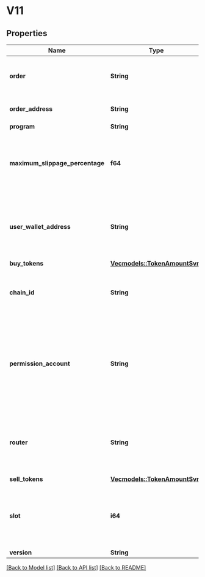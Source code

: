 # V11

## Properties

| Name                            | Type                                                 | Description                                                                                              | Notes |
| ------------------------------- | ---------------------------------------------------- | -------------------------------------------------------------------------------------------------------- | ----- |
| **order**                       | **String**                                           | The Limo order to be executed, encoded in base64.                                                        |
| **order_address**               | **String**                                           | Address of the order account.                                                                            |
| **program**                     | **String**                                           |                                                                                                          |
| **maximum_slippage_percentage** | **f64**                                              | The maximum slippage percentage that the user is willing to accept.                                      |
| **user_wallet_address**         | **String**                                           | The user wallet address which requested the quote from the wallet.                                       |
| **buy_tokens**                  | [**Vec<models::TokenAmountSvm>**](TokenAmountSvm.md) |                                                                                                          |
| **chain_id**                    | **String**                                           | The chain id where the opportunity will be executed.                                                     |
| **permission_account**          | **String**                                           | The permission account to be permitted by the ER contract for the opportunity execution of the protocol. |
| **router**                      | **String**                                           | The router account to be used for the opportunity execution of the protocol.                             |
| **sell_tokens**                 | [**Vec<models::TokenAmountSvm>**](TokenAmountSvm.md) |                                                                                                          |
| **slot**                        | **i64**                                              | The slot where the program params were fetched from using the RPC.                                       |
| **version**                     | **String**                                           |                                                                                                          |

[[Back to Model list]](../README.md#documentation-for-models) [[Back to API list]](../README.md#documentation-for-api-endpoints) [[Back to README]](../README.md)
